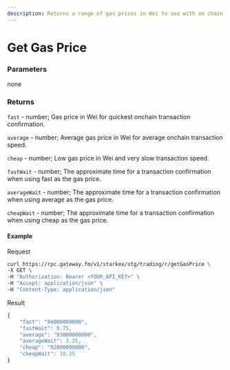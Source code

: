 ```yaml
---
description: Returns a range of gas prices in Wei to use with on chain transactions.
---
```

# Get Gas Price

### **Parameters**
none

### **Returns**
`fast` - number; Gas price in Wei for quickest onchain transaction confirmation.

`average` - number; Average gas price in Wei for average onchain transaction speed.

`cheap` - number; Low gas price in Wei and very slow transaction speed.

`fastWait` - number; The approximate time for a transaction confirmation when using fast as the gas price.

`averageWait` - number; The approximate time for a transaction confirmation when using average as the gas price.

`cheapWait` - number; The approximate time for a transaction confirmation when using cheap as the gas price.

#### **Example**

Request

```bash
curl https://rpc.gateway.fm/v1/starkex/stg/trading/r/getGasPrice \
-X GET \
-H "Authorization: Bearer <YOUR_API_KEY>" \
-H "Accept: application/json" \
-H "Content-Type: application/json" 
```


Result

```javascript
{
    "fast": "94000000000",
    "fastWait": 0.75,
    "average": "93000000000",
    "averageWait": 3.25,
    "cheap": "92000000000",
    "cheapWait": 10.25
}
```
